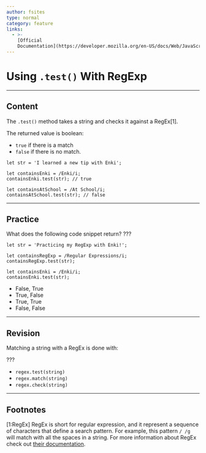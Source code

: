 ```yaml
---
author: fsites
type: normal
category: feature
links:
  - >-
    [Official
    Documentation](https://developer.mozilla.org/en-US/docs/Web/JavaScript/Reference/Global_Objects/RegExp/test){documentation}
---
```


# Using `.test()` With RegExp


---

## Content

The `.test()` method takes a string and checks it against a RegEx[1]. 

The returned value is boolean: 

- `true` if there is a match
- `false` if there is no match.

```plain-text
let str = 'I learned a new tip with Enki';

let containsEnki = /Enki/i;
containsEnki.test(str); // true

let containsAtSchool = /At School/i;
containsAtSchool.test(str); // false
```


---

## Practice

What does the following code snippet return? ???

```plain-text
let str = 'Practicing my RegExp with Enki!';

let containsRegExp = /Regular Expressions/i;
containsRegExp.test(str);

let containsEnki = /Enki/i;
containsEnki.test(str);
```

- False, True
- True, False
- True, True
- False, False


---

## Revision

Matching a string with a RegEx is done with: 

???

- `regex.test(string)`
- `regex.match(string)`
- `regex.check(string)`


---

## Footnotes

[1:RegEx]
RegEx is short for regular expression, and it represent a sequence of characters that define a search pattern. For example, this pattern `/ /g` will match with all the spaces in a string. For more information about RegEx check out [their documentation](https://developer.mozilla.org/en-US/docs/Web/JavaScript/Guide/Regular_Expressions).
